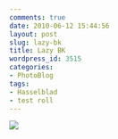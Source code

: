 ```yaml
---
comments: true
date: 2010-06-12 15:44:56
layout: post
slug: lazy-bk
title: Lazy BK
wordpress_id: 3515
categories:
- PhotoBlog
tags:
- Hasselblad
- test roll
---
```


![](http://ryanfitzer.com/main/wp-content/uploads/2010/06/2010-06-12-at-13-12-22.jpg)
